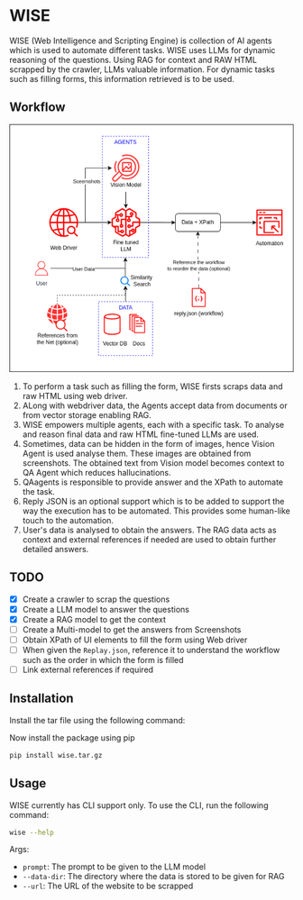 # WISE
WISE (Web Intelligence and Scripting Engine) is collection of AI agents which is used to automate different tasks.
WISE uses LLMs for dynamic reasoning of the questions. Using RAG for context and RAW HTML scrapped by the crawler, LLMs
valuable information. For dynamic tasks such as filling forms, this information retrieved is to be used.

## Workflow
![wise-arch](/assets/wise.png)

1. To perform a task such as filling the form, WISE firsts scraps data and raw HTML using web driver. 
2. ALong with webdriver data, the Agents accept data from documents or from vector storage enabling RAG.
3. WISE empowers multiple agents, each with a specific task. To analyse and reason final data and raw HTML fine-tuned LLMs are used.
4. Sometimes, data can be hidden in the form of images, hence Vision Agent is used analyse them. These images are obtained from screenshots. The obtained text from Vision model becomes context to QA Agent which reduces hallucinations.
5. QAagents is responsible to provide answer and the XPath to automate the task. 
6. Reply JSON is an optional support which is to be added to support the way the execution has to be automated. This provides some human-like touch to the automation.
7. User's data is analysed to obtain the answers. The RAG data acts as context and external references if needed are used to obtain further detailed answers.

## TODO
- [x] Create a crawler to scrap the questions
- [x] Create a LLM model to answer the questions
- [x] Create a RAG model to get the context
- [ ] Create a Multi-model to get the answers from Screenshots
- [ ] Obtain XPath of UI elements to fill the form using Web driver
- [ ] When given the `Replay.json`, reference it to understand the workflow such as the order in which the form is filled
- [ ] Link external references if required

## Installation
Install the tar file using the following command:

Now install the package using pip
```bash
pip install wise.tar.gz
```

## Usage
WISE currently has CLI support only. To use the CLI, run the following command:

```bash
wise --help
```
Args:
- `prompt`: The prompt to be given to the LLM model
- `--data-dir`: The directory where the data is stored to be given for RAG
- `--url`: The URL of the website to be scrapped